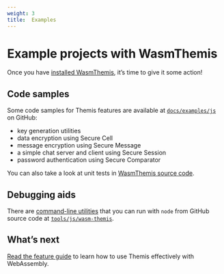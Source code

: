 ```yaml
---
weight: 3
title:  Examples
---
```


# Example projects with WasmThemis

Once you have [installed WasmThemis](../installation/), it’s time to give it some action!

## Code samples

Some code samples for Themis features are available
at [`docs/examples/js`](https://github.com/cossacklabs/themis/tree/master/docs/examples/js)
on GitHub:

  - key generation utilities
  - data encryption using Secure Cell
  - message encryption using Secure Message
  - a simple chat server and client using Secure Session
  - password authentication using Secure Comparator

You can also take a look at unit tests
in [WasmThemis source code](https://github.com/cossacklabs/themis/tree/master/src/wrappers/themis/wasm/test).

## Debugging aids

There are [command-line utilities](/themis/debugging/cli-utilities/#javascript-webassembly)
that you can run with `node` from GitHub source code
at [`tools/js/wasm-themis`](https://github.com/cossacklabs/themis/tree/master/tools/js/wasm-themis).

## What’s next

[Read the feature guide](../features/)
to learn how to use Themis effectively with WebAssembly.
